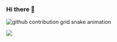 ### Hi there 👋

![github contribution grid snake animation]([https://raw.githubusercontent.com/shahradelahi/shahradelahi/output/github-contribution-grid-snake-dark.svg#gh-dark-mode-only](https://user-images.githubusercontent.com/74038190/225813708-98b745f2-7d22-48cf-9150-083f1b00d6c9.gif))

![](https://komarev.com/ghpvc/?username=MatthewBryanCC)
